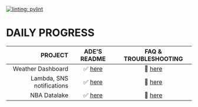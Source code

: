 [![linting: pylint](https://img.shields.io/badge/linting-pylint-yellowgreen)](https://github.com/pylint-dev/pylint)



# DAILY PROGRESS 

<!-- <details>
  <summary> CLICK TO EXPAND </summary> -->

| PROJECT                   | ADE'S README                      | FAQ & TROUBLESHOOTING        | 
| ---:                     | :---:                       | :---:                        |
|Weather Dashboard          |  ✅ [here](./001/README.md) |  🔗 [here](./001/FAQ/README.md)  |
|Lambda, SNS notifications  |  ✅ [here](./002/README.md) |  🔗 [here](./002/FAQ/README.md) |
|NBA Datalake               |  ✅ [here](./003/README.md) |  🔗 [here](./003/FAQ/README.md) |
<!-- </details> -->
